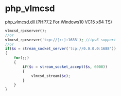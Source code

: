 # php_vlmcsd
[php_vlmcsd.dll (PHP7.2 For Windows10 VC15 x64 TS)](https://github.com/codedk47/php_vlmcsd/raw/master/php_vlmcsd.dll)
```php
vlmcsd_rpcserver();
//or
vlmcsd_rpcserver('tcp://[::]:1688'); //ipv6 support
//or
if($s = stream_socket_server('tcp://0.0.0.0:1688'))
{
	for(;;)
	{
		if($c = stream_socket_accept($s, 6000))
		{
			vlmcsd_stream($c);
		}
	}
}
```
